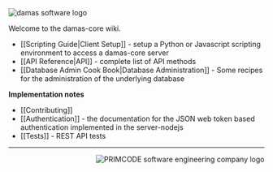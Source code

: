 <img src="http://damas-software.org/bin/damas_software_logo.svg" alt="damas software logo"/>

Welcome to the damas-core wiki.

* [[Scripting Guide|Client Setup]] - setup a Python or Javascript scripting environment to access a damas-core server
* [[API Reference|API]] - complete list of API methods
* [[Database Admin Cook Book|Database Administration]] - Some recipes for the administration of the underlying database

__Implementation notes__
* [[Contributing]]
* [[Authentication]] - the documentation for the JSON web token based authentication implemented in the server-nodejs
* [[Tests]] - REST API tests

---
<img src="http://damas-software.com/img/primcode_softwareengineeringcompany_logo.svg" alt="PRIMCODE software engineering company logo" align="right"/>
